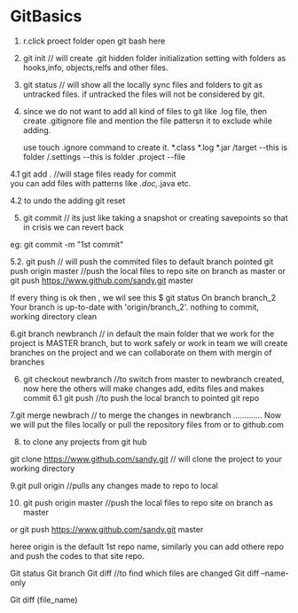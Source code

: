 # GitBasics
1. r.click proect folder open git bash here

2. git init  // will create .git hidden folder initialization setting with folders as hooks,info,
objects,relfs and other files.

3. git status // will show all the locally sync files and
folders to git  as untracked files. if untracked the files 
will not be considered by git.

4.  since we do not want to add all kind of files to git 
like .log file, then create .gitignore file and mention
the file pattersn it to exclude while adding.

	use touch .ignore command  to create it.
	*.class
	*.log
	*.jar
	/target			--this is folder
	/.settings                          --this is folder
	.project			--file

4.1 git add .  //will stage files ready for commit  
you can add files with patterns like *.doc,*.java etc.

4.2 to undo the adding
git reset

5. git commit  // its just like taking a snapshot or
creating savepoints so that in crisis we can revert back

eg: git commit -m "1st commit"


5.2.  git push // will push the commited files to default branch  pointed
        git push origin master //push the local files to repo site on branch as master
        or git push https://www.github.com/sandy.git  master


If every thing is ok then , we wil see this
$ git status
On branch branch_2
Your branch is up-to-date with 'origin/branch_2'.
nothing to commit, working directory clean


6.git branch newbranch  //  in default the main
folder that we work for the project is MASTER branch,
but to work safely or work in team we will create 
branches on the project and we can collaborate on them
with mergin of branches

6. git checkout newbranch //to switch from master to newbranch created, now here the others will make changes add, edits files and makes commit
6.1 git push  //to push the local branch to pointed git repo

7.git merge  newbrach // to merge the changes in newbranch
.............
Now we will put the files locally or pull the repository files from or to github.com

8. to clone any projects from git hub



git clone https://www.github.com/sandy.git  // will clone the project to your working directory


9.git pull origin //pulls any changes made to repo to local

10. git push origin master //push the local files to repo site on branch as master

or git push https://www.github.com/sandy.git  master

heree origin is the default 1st repo name, similarly you can add othere repo and push the codes to that site repo.



Git status
Git branch
Git diff  //to find which files are changed
Git diff –name-only

Git diff (file_name)
